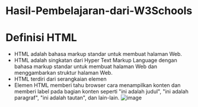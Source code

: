# Hasil-Pembelajaran-dari-W3Schools
# Definisi HTML
- HTML adalah bahasa markup standar untuk membuat halaman Web.
- HTML adalah singkatan dari Hyper Text Markup Language dengan bahasa markup standar untuk membuat halaman Web dan menggambarkan struktur halaman Web.
- HTML terdiri dari serangkaian elemen
- Elemen HTML memberi tahu browser cara menampilkan konten dan  memberi label pada bagian konten seperti "ini adalah judul", "ini adalah paragraf", "ini adalah tautan", dan lain-lain.
![image](https://github.com/user-attachments/assets/68c1ba14-6ade-4598-a946-d5bb1c68fc0d)
